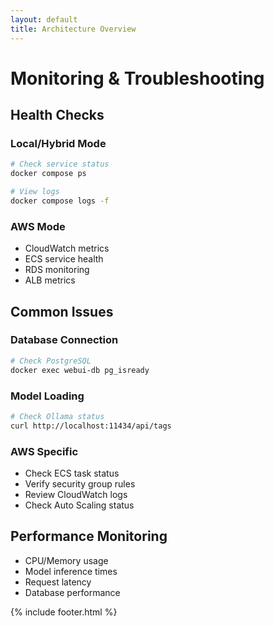 ```yaml
---
layout: default
title: Architecture Overview
---
```


# Monitoring & Troubleshooting

## Health Checks

### Local/Hybrid Mode
```bash
# Check service status
docker compose ps

# View logs
docker compose logs -f
```

### AWS Mode
- CloudWatch metrics
- ECS service health
- RDS monitoring
- ALB metrics

## Common Issues

### Database Connection
```bash
# Check PostgreSQL
docker exec webui-db pg_isready
```

### Model Loading
```bash
# Check Ollama status
curl http://localhost:11434/api/tags
```

### AWS Specific
- Check ECS task status
- Verify security group rules
- Review CloudWatch logs
- Check Auto Scaling status

## Performance Monitoring
- CPU/Memory usage
- Model inference times
- Request latency
- Database performance

{% include footer.html %}
